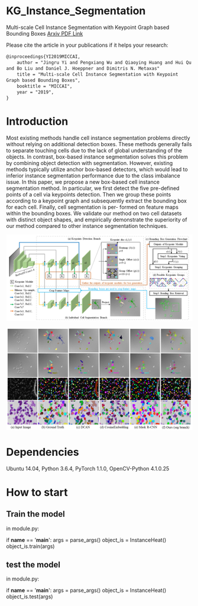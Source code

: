 # KG_Instance_Segmentation
Multi-scale Cell Instance Segmentation with Keypoint Graph based Bounding Boxes  [Arxiv PDF Link](https://arxiv.org/abs/1907.09140)

Please cite the article in your publications if it helps your research:

	@inproceedings{YI2019MICCAI,
		author = "Jingru Yi and Pengxiang Wu and Qiaoying Huang and Hui Qu and Bo Liu and Daniel J. Hoeppner and Dimitris N. Metaxas"
		title = "Multi-scale Cell Instance Segmentation with Keypoint Graph based Bounding Boxes",
		booktitle = "MICCAI",
		year = "2019",
	}

# Introduction

Most existing methods handle cell instance segmentation problems directly without relying on additional detection boxes. These methods generally fails to separate touching cells due to the lack of global understanding of the objects. In contrast, box-based instance segmentation solves this problem by combining object detection with segmentation. However, existing methods typically utilize anchor box-based detectors, which would lead to inferior instance segmentation performance due to the class imbalance issue. In this paper, we propose a new box-based cell instance segmentation method. In particular, we first detect the five pre-defined points of a cell via keypoints detection. Then we group these points according to a keypoint graph and subsequently extract the bounding box for each cell. Finally, cell segmentation is per-
formed on feature maps within the bounding boxes. We validate our method on two cell datasets with distinct object shapes, and empirically
demonstrate the superiority of our method compared to other instance segmentation techniques.

<p align="center">
	<img src="imgs/pic1.png", width="800">
</p>

<p align="center">
	<img src="imgs/pic2.png", width="800">
</p>

# Dependencies
Ubuntu 14.04, Python 3.6.4, PyTorch 1.1.0, OpenCV-Python 4.1.0.25 

# How to start
## Train the model
in module.py:

if __name__ == '__main__':
    args = parse_args()
    object_is = InstanceHeat()
    object_is.train(args)

## test the model
in module.py:

if __name__ == '__main__':
    args = parse_args()
    object_is = InstanceHeat()
    object_is.test(args)



